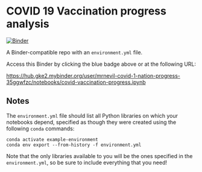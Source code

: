 # COVID 19 Vaccination progress analysis

[![Binder](https://mybinder.org/badge_logo.svg)](https://hub.gke2.mybinder.org/user/mrnevil-covid-1-nation-progress-35ggwfzc/notebooks/covid-vaccination-progress.ipynb)

A Binder-compatible repo with an `environment.yml` file.
 
Access this Binder by clicking the blue badge above or at the following URL:

https://hub.gke2.mybinder.org/user/mrnevil-covid-1-nation-progress-35ggwfzc/notebooks/covid-vaccination-progress.ipynb

## Notes
The `environment.yml` file should list all Python libraries on which your notebooks
depend, specified as though they were created using the following `conda` commands:

```
conda activate example-environment
conda env export --from-history -f environment.yml
```

Note that the only libraries available to you will be the ones specified in
the `environment.yml`, so be sure to include everything that you need! 

